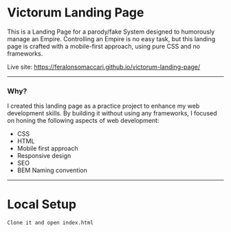 # Victorum Landing Page

This is a Landing Page for a parody/fake System designed to humorously manage an Empire. Controlling an Empire is no easy task, but this landing page is crafted with a mobile-first approach, using pure CSS and no frameworks.

Live site: https://feralonsomaccari.github.io/victorum-landing-page/

------
### Why?
I created this landing page as a practice project to enhance my web development skills. By building it without using any frameworks, I focused on honing the following aspects of web development:

- CSS
- HTML
- Mobile first approach
- Responsive design
- SEO
- BEM Naming convention

------
# Local Setup

```sh
Clone it and open index.html
```
